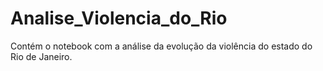 # Analise_Violencia_do_Rio
Contém o notebook com a análise da evolução da violência do estado do Rio de Janeiro.

